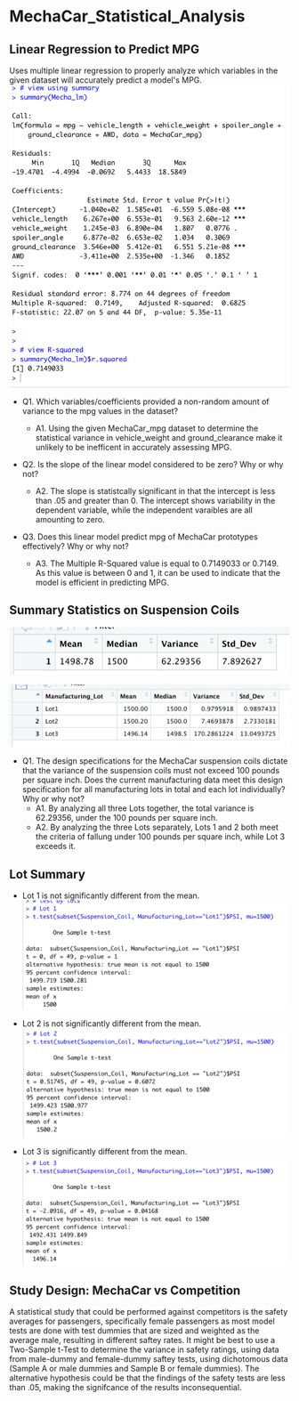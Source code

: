 # MechaCar_Statistical_Analysis


## Linear Regression to Predict MPG
Uses multiple linear regression to properly analyze which variables in the given dataset will accurately predict a model's MPG.
![Mecha Car Linear Summary](mechacar_linear.png)

* Q1. Which variables/coefficients provided a non-random amount of variance to the mpg values in the dataset?
  - A1. Using the given MechaCar_mpg dataset to determine the statistical variance in vehicle_weight and ground_clearance make it unlikely to be inefficent in accurately assessing MPG.

* Q2. Is the slope of the linear model considered to be zero? Why or why not?
  - A2. The slope is statistcally significant in that the intercept is less than .05 and greater than 0. The intercept shows variability in the dependent variable, while the independent varaibles are all amounting to zero.

* Q3. Does this linear model predict mpg of MechaCar prototypes effectively? Why or why not?
  - A3. The Multiple R-Squared value is equal to 0.7149033 or 0.7149. As this value is between 0 and 1, it can be used to indicate that the model is efficient in predicting MPG.


## Summary Statistics on Suspension Coils

![Mecha Car Total Summary](total_summary.png)

![lot_summary](lot_summary.png)

* Q1. The design specifications for the MechaCar suspension coils dictate that the variance of the suspension coils must not exceed 100 pounds per square inch. Does the current manufacturing data meet this design specification for all manufacturing lots in total and each lot individually? Why or why not?
  - A1. By analyzing all three Lots together, the total variance is 62.29356, under the 100 pounds per square inch.
  - A2. By analyzing the three Lots separately, Lots 1 and 2 both meet the criteria of fallung under 100 pounds per square inch, while Lot 3 exceeds it.

## Lot Summary

* Lot 1 is not significantly different from the mean.
![lot1](lot1.png)

* Lot 2 is not significantly different from the mean.
![lot2](lot2.png)

* Lot 3 is significantly different from the mean.
![lot3](lot3.png)


## Study Design: MechaCar vs Competition

A statistical study that could be performed against competitors is the safety averages for passengers, specifically female passengers as most model tests are done with test dummies that are sized and weighted as the average male, resulting in different saftey rates.
It might be best to use a Two-Sample t-Test to determine the variance in safety ratings, using data from male-dummy and female-dummy saftey tests, using dichotomous data (Sample A or male dummies and Sample B or female dummies).
The alternative hypothesis could be that the findings of the safety tests are less than .05, making the signifcance of the results inconsequential.

